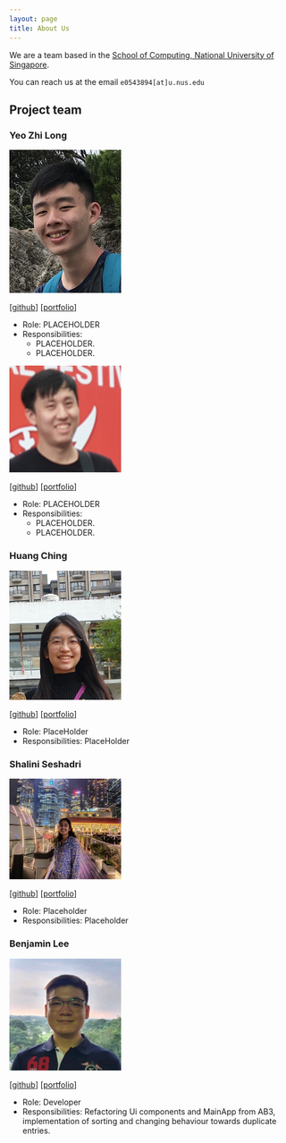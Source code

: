 ```yaml
---
layout: page
title: About Us
---
```


We are a team based in the [School of Computing, National University of Singapore](http://www.comp.nus.edu.sg).

You can reach us at the email `e0543894[at]u.nus.edu`

## Project team

### Yeo Zhi Long

<img src="images/yzhilong.png" width="200px">

[[github](https://github.com/yzhilong)]
[[portfolio](team/yzhilong.md)]

* Role: PLACEHOLDER
* Responsibilities:
    * PLACEHOLDER.
    * PLACEHOLDER.


<img src="images/dannylty.png" width="200px">

[[github](http://github.com/dannylty)]
[[portfolio](team/dannylty.md)]

* Role: PLACEHOLDER
* Responsibilities:
  * PLACEHOLDER.
  * PLACEHOLDER.

### Huang Ching

<img src="images/chingh20.png" width="200px">

[[github](http://github.com/chingh20)] [[portfolio](team/chingh20.md)]

* Role: PlaceHolder
* Responsibilities: PlaceHolder

### Shalini Seshadri 

<img src="images/shaliniseshadri.png" width="200px">

[[github](http://github.com/shaliniseshadri)]
[[portfolio](team/shaliniseshadri.md)]

* Role: Placeholder
* Responsibilities: Placeholder

### Benjamin Lee

<img src="images/benjaminlhr.png" width="200px">

[[github](http://github.com/BenjaminLHR)]
[[portfolio](team/benjaminlhr.md)]

* Role: Developer
* Responsibilities: Refactoring Ui components and MainApp from AB3, implementation of sorting and changing behaviour towards duplicate entries.
